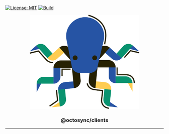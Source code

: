 [![License: MIT](https://img.shields.io/github/license/marcelovicentegc/octosync)](LICENSE)
[![Build](https://github.com/marcelovicentegc/octosync/actions/workflows/build.yml/badge.svg)](https://github.com/marcelovicentegc/octosync/actions/workflows/build.yml)

<p align="center">
  <img alt="octosync logo" src="../../assets/octosync.png" height="300" />
  <h3 align="center">@octosync/clients</h3>
  <p align="center"></p>
</p>

---
